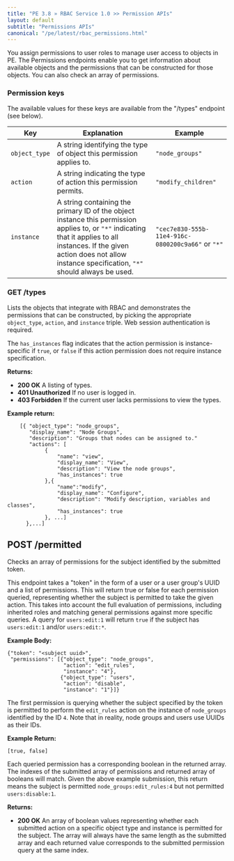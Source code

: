 ```yaml
---
title: "PE 3.8 » RBAC Service 1.0 >> Permission APIs"
layout: default
subtitle: "Permissions APIs"
canonical: "/pe/latest/rbac_permissions.html"
---
```


You assign permissions to user roles to manage user access to objects in PE. The Permissions endpoints enable you to get information about available objects and the permissions that can be constructed for those objects. You can also check an array of permissions.

### Permission keys

The available values for these keys are available from the "/types" endpoint (see below).

| Key | Explanation | Example |
| --- | ----------- | ------- |
| `object_type` | A string identifying the type of object this permission applies to. | `"node_groups"` |
| `action`      | A string indicating the type of action this permission permits. | `"modify_children"` |
| `instance`    | A string containing the primary ID of the object instance this permission applies to, or `"*"` indicating that it applies to all instances. If the given action does not allow instance specification, `"*"` should always be used. | `"cec7e830-555b-11e4-916c-0800200c9a66"` or `"*"` |

### GET /types
Lists the objects that integrate with RBAC and demonstrates the permissions
that can be constructed, by picking the appropriate `object_type`, `action`,
and `instance` triple. Web session authentication is required.

The `has_instances` flag indicates that the action permission is instance-specific
if `true`, or `false` if this action permission does not require instance
specification.

**Returns:**

* **200 OK** A listing of types.
* **401 Unauthorized** If no user is logged in.
* **403 Forbidden** If the current user lacks permissions to view the types.

**Example return:**

        [{ "object_type": "node_groups",
           "display_name": "Node Groups",
           "description": "Groups that nodes can be assigned to."
           "actions": [
                {
                    "name": "view",
                    "display_name": "View",
                    "description": "View the node groups",
                    "has_instances": true
                },{
                    "name":"modify",
                    "display_name": "Configure",
                    "description": "Modify description, variables and classes",
                    "has_instances": true
                }, ...]
          },...]

## POST /permitted
Checks an array of permissions for the subject identified by the
submitted token.

This endpoint takes a "token" in the form of a user or a user
group's UUID and a list of permissions. This will return true or false for each
permission queried, representing whether the subject is permitted to take the
given action. This takes into account the full evaluation of permissions,
including inherited roles and matching general permissions against more
specific queries. A query for `users:edit:1` will return `true` if the subject
has `users:edit:1` and/or `users:edit:*`.

**Example Body:**

    {"token": "<subject uuid>",
     "permissions": [{"object_type": "node_groups",
                      "action": "edit_rules",
                      "instance": "4"},
                     {"object_type": "users",
                      "action": "disable",
                      "instance": "1"}]}

The first permission is querying whether the subject specified by the token is
permitted to perform the `edit_rules` action on the instance of `node_groups`
identified by the ID `4`. Note that in reality, node groups and users use UUIDs as
their IDs.

**Example Return:**

    [true, false]

Each queried permission has a corresponding boolean in the
returned array. The indexes of the submitted array of permissions and
returned array of booleans will match. Given the above example
submission, this return means the subject is permitted
`node_groups:edit_rules:4` but not permitted `users:disable:1`.

**Returns:**

* **200 OK** An array of boolean values representing whether each
  submitted action on a specific object type and instance is permitted
  for the subject. The array will always have the same length as the
  submitted array and each returned value corresponds to the submitted
  permission query at the same index.
